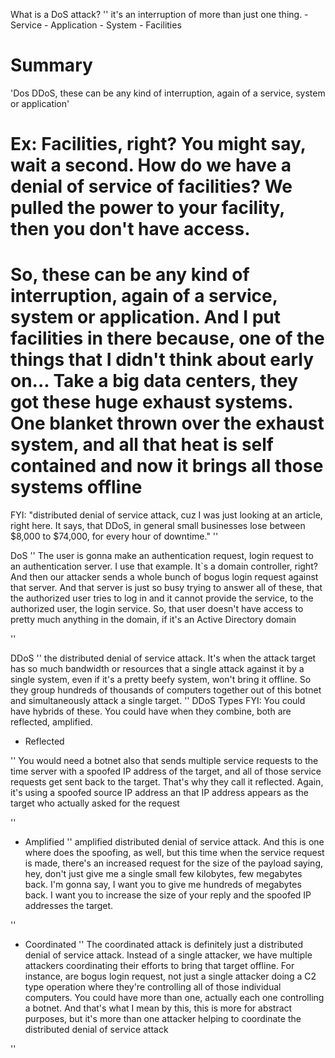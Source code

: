 What is a DoS attack?
''
it's an interruption of more than just one thing.
    - Service
    - Application
    - System
    - Facilities

# Summary 
 'Dos DDoS, these can be any kind of interruption, again of a service, system or application'

# Ex: Facilities, right? You might say, wait a second. How do we have a denial of service of facilities? We pulled the power to your facility, then you don't have access.

# So, these can be any kind of interruption, again of a service, system or application. And I put facilities in there because, one of the things that I didn't think about early on... Take a big data centers, they got these huge exhaust systems. One blanket thrown over the exhaust system, and all that heat is self contained and now it brings all those systems offline


FYI: "distributed denial of service attack, cuz I was just looking at an article, right here. It says, that DDoS, in general small businesses lose between $8,000 to $74,000, for every hour of downtime." 
''

DoS
''
The user is gonna make an authentication request, login request to an authentication server. I use that example. It`s a domain controller, right? And then our attacker sends a whole bunch of bogus login request against that server.
And that server is just so busy trying to answer all of these, that the authorized user tries to log in and it cannot provide the service, to the authorized user, the login service. 
So, that user doesn't have access to pretty much anything in the domain, if it's an Active Directory domain

''

DDoS
''
the distributed denial of service attack. It's when the attack target has so much bandwidth or resources that a single attack against it by a single system, even if it's a pretty beefy system, won't bring it offline. So they group hundreds of thousands of computers together out of this botnet and simultaneously attack a single target.
''
DDoS Types
FYI: You could have hybrids of these. You could have when they combine, both are reflected, amplified.

- Reflected

''
You would need a botnet also that sends multiple service requests to the time server with a spoofed IP address of the target, and all of those service requests get sent back to the target. That's why they call it reflected. Again, it's using a spoofed source IP address an that IP address appears as the target who actually asked for the request

''
- Amplified
''
amplified distributed denial of service attack. And this is one where does the spoofing, as well, but this time when the service request is made, there's an increased request for the size of the payload saying, hey, don't just give me a single small few kilobytes, few megabytes back. I'm gonna say, I want you to give me hundreds of megabytes back. I want you to increase the size of your reply and the spoofed IP addresses the target.

''
- Coordinated
''
The coordinated attack is definitely just a distributed denial of service attack. Instead of a single attacker, we have multiple attackers coordinating their efforts to bring that target offline. For instance, are bogus login request, not just a single attacker doing a C2 type operation where they're controlling all of those individual computers. You could have more than one, actually each one controlling a botnet. And that's what I mean by this, this is more for abstract purposes, but it's more than one attacker helping to coordinate the distributed denial of service attack

''